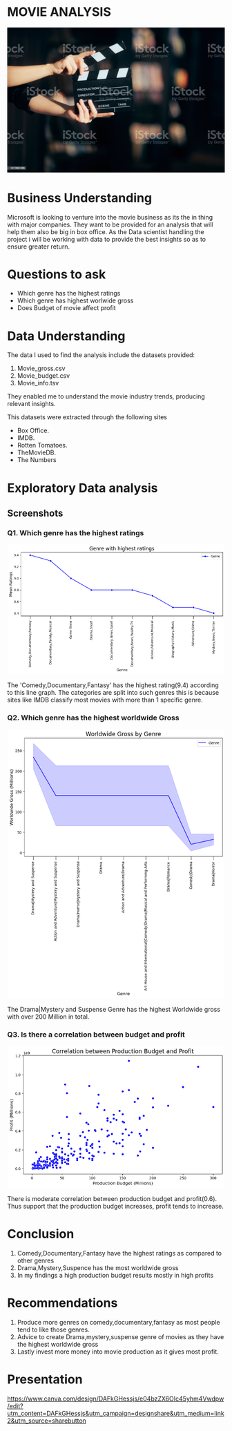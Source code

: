# MOVIE ANALYSIS

![Alt text](movie.jpg)

# Business Understanding

Microsoft is looking to venture into the movie business as its the in thing with major companies. They want to be provided for an analysis that will help them also be big in box office. As the Data scientist handling the project i will be working with data to provide the best insights so as to ensure greater return.

# Questions to ask

* Which genre has the highest ratings
* Which genre has highest worlwide gross
* Does Budget of movie affect profit

# Data Understanding

The data I used to find the analysis include the datasets  provided:
1. Movie_gross.csv
2.  Movie_budget.csv
3. Movie_info.tsv

They enabled me to understand the movie industry trends, producing relevant insights.

This datasets were extracted through the following sites
* Box Office.
* IMDB.
* Rotten Tomatoes.
* TheMovieDB.
* The Numbers

# Exploratory Data analysis

## Screenshots

### Q1. Which genre has the highest ratings

![Alt text](rating_genre.png)

The 'Comedy,Documentary,Fantasy' has the highest rating(9.4) according to this line graph. The categories are split into such genres this is because sites like IMDB classify most movies with more than 1 specific genre.

### Q2. Which genre has the highest worldwide Gross

![Alt text](genre_gross.png)

The Drama|Mystery and Suspense Genre has the highest Worldwide gross with over 200 Million in total.

### Q3. Is there a correlation between budget and profit

![Alt text](budget_profit.png)

There is moderate correlation between production budget and profit(0.6). Thus support that the production budget increases, profit tends to increase.


# Conclusion

1. Comedy,Documentary,Fantasy have the highest ratings as compared to other genres
2. Drama,Mystery,Suspence has the most worldwide gross
3. In my findings a high production budget results mostly in high profits

# Recommendations

1. Produce more genres on comedy,documentary,fantasy as most people tend to like those genres.
2. Advice to create Drama,mystery,suspense genre of movies as they have the highest worldwide gross
3. Lastly invest more money into movie production as it gives most profit.

# Presentation

https://www.canva.com/design/DAFkGHessjs/e04bzZX6OIc45yhm4Vwdpw/edit?utm_content=DAFkGHessjs&utm_campaign=designshare&utm_medium=link2&utm_source=sharebutton



